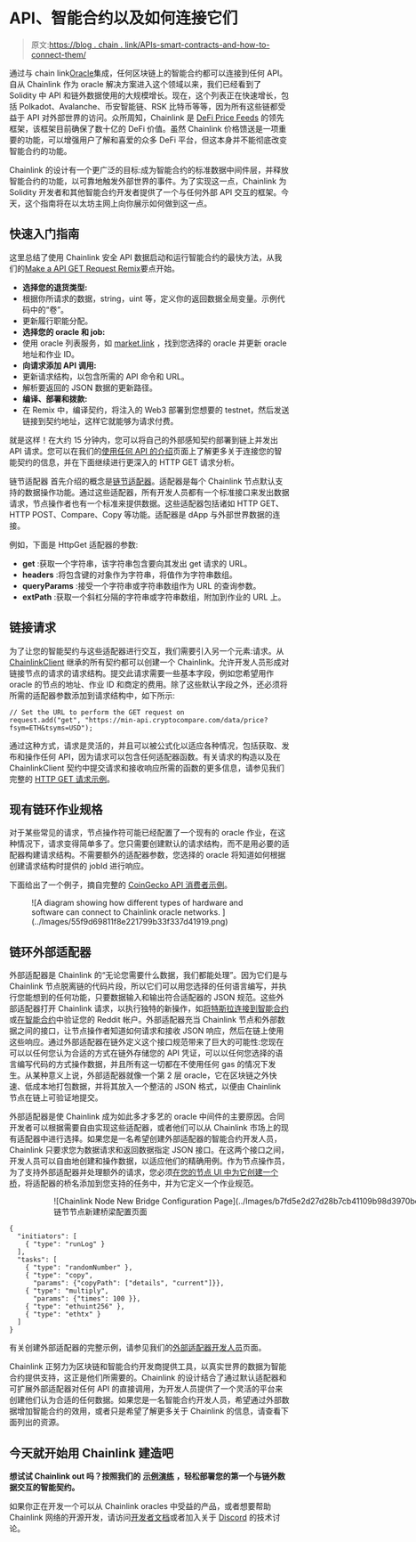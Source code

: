 # API、智能合约以及如何连接它们

> 原文:[https://blog . chain . link/APIs-smart-contracts-and-how-to-connect-them/](https://blog.chain.link/apis-smart-contracts-and-how-to-connect-them/)

通过与 chain link[Oracle](https://chain.link/education/blockchain-oracles)集成，任何区块链上的智能合约都可以连接到任何 API。自从 Chainlink 作为 oracle 解决方案进入这个领域以来，我们已经看到了 Solidity 中 API 和链外数据使用的大规模增长。现在，这个列表正在快速增长，包括 Polkadot、Avalanche、币安智能链、RSK 比特币等等，因为所有这些链都受益于 API 对外部世界的访问。众所周知，Chainlink 是 [DeFi Price Feeds](https://chain.link/solutions/defi) 的领先框架，该框架目前确保了数十亿的 DeFi 价值。虽然 Chainlink 价格馈送是一项重要的功能，可以增强用户了解和喜爱的众多 DeFi 平台，但这本身并不能彻底改变智能合约的功能。

Chainlink 的设计有一个更广泛的目标:成为智能合约的标准数据中间件层，并释放智能合约的功能，以可靠地触发外部世界的事件。为了实现这一点，Chainlink 为 Solidity 开发者和其他智能合约开发者提供了一个与任何外部 API 交互的框架。今天，这个指南将在以太坊主网上向你展示如何做到这一点。

## 快速入门指南

这里总结了使用 Chainlink 安全 API 数据启动和运行智能合约的最快方法，从我们的[Make a API GET Request Remix](https://remix.ethereum.org/#url=https://docs.chain.link/samples/APIRequests/APIConsumer.sol&optimize=false&runs=200&evmVersion=null&version=soljson-v0.8.7+commit.e28d00a7.js)要点开始。

*   **选择您的退货类型:**
*   根据你所请求的数据，string，uint 等，定义你的返回数据全局变量。示例代码中的“卷”。
*   更新履行职能分配。
*   **选择您的 oracle 和 job:**
*   使用 oracle 列表服务，如 [market.link](http://market.link/) ，找到您选择的 oracle 并更新 oracle 地址和作业 ID。
*   **向请求添加 API 调用:**
*   更新请求结构，以包含所需的 API 命令和 URL。
*   解析要返回的 JSON 数据的更新路径。
*   **编译、部署和拨款:**
*   在 Remix 中，编译契约，将注入的 Web3 部署到您想要的 testnet，然后发送链接到契约地址，这样它就能够为请求付费。

就是这样！在大约 15 分钟内，您可以将自己的外部感知契约部署到链上并发出 API 请求。您可以在我们的[使用任何 API 的介绍](https://docs.chain.link/docs/request-and-receive-data)页面上了解更多关于连接您的智能契约的信息，并在下面继续进行更深入的 HTTP GET 请求分析。

链节适配器
首先介绍的概念是[链节适配器](https://docs.chain.link/docs/adapters)。适配器是每个 Chainlink 节点默认支持的数据操作功能。通过这些适配器，所有开发人员都有一个标准接口来发出数据请求，节点操作者也有一个标准来提供数据。这些适配器包括诸如 HTTP GET、HTTP POST、Compare、Copy 等功能。适配器是 dApp 与外部世界数据的连接。

例如，下面是 HttpGet 适配器的参数:

*   **get** :获取一个字符串，该字符串包含要向其发出 get 请求的 URL。
*   **headers** :将包含键的对象作为字符串，将值作为字符串数组。
*   **queryParams** :接受一个字符串或字符串数组作为 URL 的查询参数。
*   **extPath** :获取一个斜杠分隔的字符串或字符串数组，附加到作业的 URL 上。

## **链接请求**

为了让您的智能契约与这些适配器进行交互，我们需要引入另一个元素:请求。从 [ChainlinkClient](https://github.com/smartcontractkit/chainlink/blob/develop/evm-contracts/src/v0.6/ChainlinkClient.sol) 继承的所有契约都可以创建一个 Chainlink。允许开发人员形成对链接节点的请求的请求结构。提交此请求需要一些基本字段，例如您希望用作 oracle 的节点的地址、作业 ID 和商定的费用。除了这些默认字段之外，还必须将所需的适配器参数添加到请求结构中，如下所示:

```
// Set the URL to perform the GET request on
request.add("get", "https://min-api.cryptocompare.com/data/price?fsym=ETH&tsyms=USD");

```

通过这种方式，请求是灵活的，并且可以被公式化以适应各种情况，包括获取、发布和操作任何 API，因为请求可以包含任何适配器函数。有关请求的构造以及在 ChainlinkClient 契约中提交请求和接收响应所需的函数的更多信息，请参见我们完整的 [HTTP GET 请求示例](https://docs.chain.link/docs/make-a-http-get-request)。

## **现有链环作业规格**

对于某些常见的请求，节点操作符可能已经配置了一个现有的 oracle 作业，在这种情况下，请求变得简单多了。您只需要创建默认的请求结构，而不是用必要的适配器构建请求结构。不需要额外的适配器参数，您选择的 oracle 将知道如何根据创建请求结构时提供的 jobId 进行响应。

下面给出了一个例子，摘自完整的 [CoinGecko API 消费者示例](https://docs.chain.link/docs/existing-job-request)。

<figure class="kg-card kg-image-card">![A diagram showing how different types of hardware and software can connect to Chainlink oracle networks. ](../Images/55f9d69811f8e221799b33f337d41919.png)</figure>

## **链环外部适配器**

外部适配器是 Chainlink 的“无论您需要什么数据，我们都能处理”。因为它们是与 Chainlink 节点脱离链的代码片段，所以它们可以用您选择的任何语言编写，并执行您能想到的任何功能，只要数据输入和输出符合适配器的 JSON 规范。这些外部适配器打开 Chainlink 请求，以执行独特的新操作，如[将特斯拉连接到智能合约](https://blog.chain.link/create-tesla-smart-contract-rental/)或[在智能合约](https://blog.chain.link/oauth-and-api-authentication-in-smart-contracts-2/)中验证您的 Reddit 帐户。外部适配器充当 Chainlink 节点和外部数据之间的接口，让节点操作者知道如何请求和接收 JSON 响应，然后在链上使用这些响应。通过外部适配器在链外定义这个接口规范带来了巨大的可能性:您现在可以以任何您认为合适的方式在链外存储您的 API 凭证，可以以任何您选择的语言编写代码的方式操作数据，并且所有这一切都在不使用任何 gas 的情况下发生。从某种意义上说，外部适配器就像一个第 2 层 oracle，它在区块链之外快速、低成本地打包数据，并将其放入一个整洁的 JSON 格式，以便由 Chainlink 节点在链上可验证地提交。

外部适配器是使 Chainlink 成为如此多才多艺的 oracle 中间件的主要原因。合同开发者可以根据需要自由实现这些适配器，或者他们可以从 Chainlink 市场上的现有适配器中进行选择。如果您是一名希望创建外部适配器的智能合约开发人员，Chainlink 只要求您为数据请求和返回数据指定 JSON 接口。在这两个接口之间，开发人员可以自由地创建和操作数据，以适应他们的精确用例。作为节点操作员，为了支持外部适配器并处理额外的请求，您必须[在您的节点 UI 中为它创建一个桥](https://docs.chain.link/docs/node-operators#config)，将适配器的桥名添加到您支持的任务中，并为它定义一个作业规范。

<figure class="kg-card kg-image-card kg-card-hascaption">

<figure id="attachment_1162" aria-describedby="caption-attachment-1162" style="width: 1064px" class="wp-caption alignnone">![Chainlink Node New Bridge Configuration Page](../Images/b7fd5e2d27d28b7cb41109b98d3970bd.png)

<figcaption id="caption-attachment-1162" class="wp-caption-text">链节节点新建桥梁配置页面</figcaption>

</figure>

</figure>

```
{
  "initiators": [
    { "type": "runLog" }
  ],
  "tasks": [
    { "type": "randomNumber" },
    { "type": "copy",
      "params": {"copyPath": ["details", "current"]}},
    { "type": "multiply",
      "params": {"times": 100 }},
    { "type": "ethuint256" },
    { "type": "ethtx" }
  ]
}

```

有关创建外部适配器的完整示例，请参见我们的[外部适配器开发人员](https://docs.chain.link/docs/developers)页面。

Chainlink 正努力为区块链和智能合约开发商提供工具，以真实世界的数据为智能合约提供支持，这正是他们所需要的。Chainlink 的设计结合了通过默认适配器和可扩展外部适配器对任何 API 的直接调用，为开发人员提供了一个灵活的平台来创建他们认为合适的任何数据。如果您是一名智能合约开发人员，希望通过外部数据增加智能合约的效用，或者只是希望了解更多关于 Chainlink 的信息，请查看下面列出的资源。

## 今天就开始用 Chainlink 建造吧

**想试试 Chainlink out 吗？按照我们的** [**示例演练**](https://docs.chain.link/docs/example-walkthrough) **，轻松部署您的第一个与链外数据交互的智能契约。**

如果你正在开发一个可以从 Chainlink oracles 中受益的产品，或者想要帮助 Chainlink 网络的开源开发，请访问[开发者文档](https://docs.chain.link/)或者加入关于 [Discord](https://discordapp.com/invite/aSK4zew) 的技术讨论。